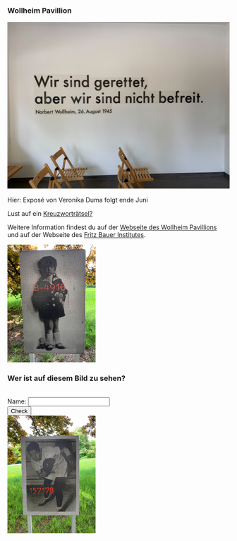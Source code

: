 ### Wollheim Pavillion

<img src="Wollheim_Bild1.jpg" width="600">

Hier: Exposé von Veronika Duma folgt ende Juni

Lust auf ein [Kreuzworträtsel?](https://www.xwords-generator.de/de/solve/dshbk)

Weitere Information findest du auf der [Webseite des Wollheim Pavillions ](http://www.wollheim-memorial.de/de/home)und auf der Webseite des [Fritz Bauer Institutes](https://www.fritz-bauer-institut.de).

<img src="Wollheim_Bild2.jpg" width="200">

<h3>Wer ist auf diesem Bild zu sehen?</h3>
<br>
<form name="f1">
  Name: <input type="password" name="studentAnswer" size="20">
  <br>
  <input type="button" value="Check" onClick="checkAnswers()">
</form>

<img src="Wollheim_Bild3.jpg" width="200">


<script>
function checkAnswers() {
// document.$formName.$inputName
  Student_answer = document.f1.studentAnswer.value
  Teacher_answer = "Hallo"

  if (Student_answer.length == 0 || Teacher_answer.length == 0) {
    alert("Gebe den Namen ein.");
    return false;
  }

  if (Student_answer == Teacher_answer) {
    alert("Super! Deine Antwort ist korrekt!);
  } else {
    alert("Falsch, versuche es noch einmal");
    //NOTE: here the button must be disabled
  }

}
  
</script>
